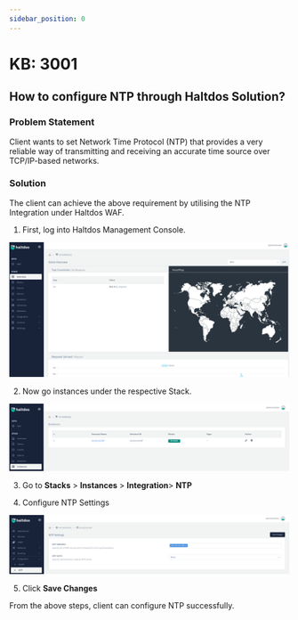 ```yaml
---
sidebar_position: 0
---
```


# KB: 3001

## How to configure NTP through Haltdos Solution?

### Problem Statement

Client wants to set Network Time Protocol (NTP) that provides a very reliable way of transmitting and receiving an accurate time source over TCP/IP-based networks.

### Solution

The client can achieve the above requirement by utilising the NTP Integration under Haltdos WAF.

1. First, log into Haltdos Management Console.

![login](/img/platform/base/kb1.png)

2.  Now go instances under the respective Stack.

![login](/img/platform/base/kb2.png)

3. Go to **Stacks** > **Instances** > **Integration**> **NTP**

4. Configure NTP Settings  

![login](/img/platform/base/kb3.png)

5. Click **Save Changes**

From the above steps, client can configure NTP successfully.